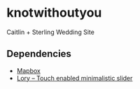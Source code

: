 # knotwithoutyou
Caitlin + Sterling Wedding Site

## Dependencies
- [Mapbox](https://www.mapbox.com/mapbox-gl-js/api)
- [Lory – Touch enabled minimalistic slider](https://github.com/meandmax/lory)
